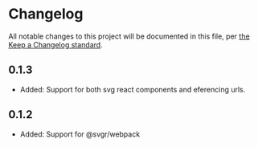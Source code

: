# Changelog

All notable changes to this project will be documented in this file, per [the Keep a Changelog standard](http://keepachangelog.com/).

## 0.1.3
- Added: Support for both svg react components and eferencing urls.

## 0.1.2
- Added: Support for @svgr/webpack
